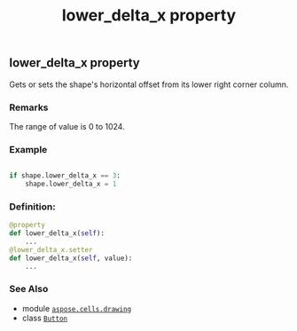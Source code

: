 ﻿---
title: lower_delta_x property
second_title: Aspose.Cells for Python via .NET API References
description: 
type: docs
weight: 740
url: /aspose.cells.drawing/button/lower_delta_x/
is_root: false
---

## lower_delta_x property


Gets or sets the shape's horizontal  offset from its lower right corner column.

### Remarks 


The range of value is 0 to 1024.

### Example 


```python

if shape.lower_delta_x == 3:
    shape.lower_delta_x = 1

```
### Definition:
```python
@property
def lower_delta_x(self):
    ...
@lower_delta_x.setter
def lower_delta_x(self, value):
    ...
```

### See Also
* module [`aspose.cells.drawing`](../../)
* class [`Button`](/cells/python-net/aspose.cells.drawing/button)
